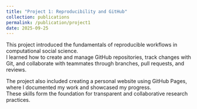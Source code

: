 ```yaml
---
title: "Project 1: Reproducibility and GitHub"
collection: publications
permalink: /publication/project1
date: 2025-09-25
---
```


This project introduced the fundamentals of reproducible workflows in computational social science.  
I learned how to create and manage GitHub repositories, track changes with Git, and collaborate with teammates through branches, pull requests, and reviews.  

The project also included creating a personal website using GitHub Pages, where I documented my work and showcased my progress.  
These skills form the foundation for transparent and collaborative research practices.  
